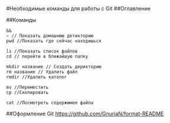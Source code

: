 #Необходимые команды для работы с Git
##Оглавление

##Команды
```
&&
~ // Показать домашнюю детикторию
pwd //Показать где сейчас находишься

ls //Показать список файлов
cd // перейти в ближайшую папку

mkdir название // Создать дерикторию
rm название // Удалить файл
rmdir //Удалить католог

mv //Переместить
cp //Скопировать

cat //Посмотреть содержимое файла

```



##Оформление Git
https://github.com/GnuriaN/format-README